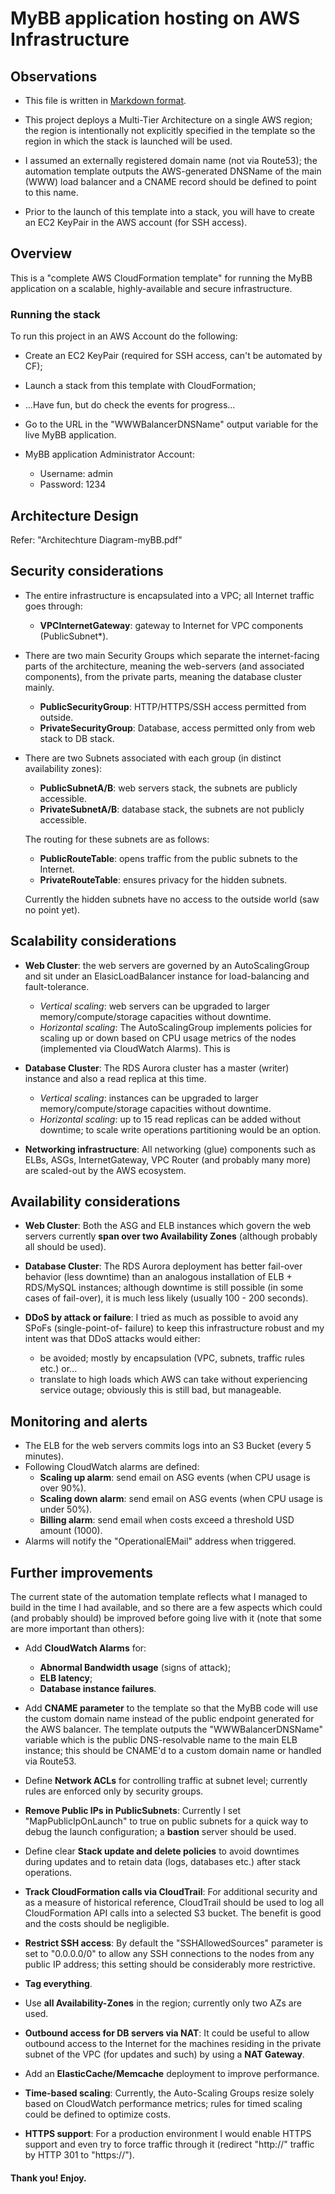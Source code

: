 # MyBB application hosting on AWS Infrastructure

## Observations

- This file is written in [Markdown format](https://daringfireball.net/projects/markdown/syntax).

- This project deploys a Multi-Tier Architecture on a single AWS region; the region is
intentionally not explicitly specified in the template so the region in which the stack is launched
will be used.

- I assumed an externally registered domain name (not via Route53); the automation template outputs
the AWS-generated DNSName of the main (WWW) load balancer and a CNAME record should be defined to
point to this name.

- Prior to the launch of this template into a stack, you will have to create an EC2 KeyPair in
the AWS account (for SSH access).

## Overview

This is a "complete AWS CloudFormation template" for running the
MyBB application on a scalable, highly-available and secure infrastructure.

### Running the stack

To run this project in an AWS Account do the following:

- Create an EC2 KeyPair (required for SSH access, can't be automated by CF);
- Launch a stack from this template with CloudFormation;
- ...Have fun, but do check the events for progress...
- Go to the URL in the "WWWBalancerDNSName" output variable for the live MyBB application.

- MyBB application Administrator Account:
    - Username: admin
    - Password: 1234

## Architecture Design

Refer: "Architechture Diagram-myBB.pdf"

## Security considerations

- The entire infrastructure is encapsulated into a VPC; all Internet traffic goes through:
    - **VPCInternetGateway**: gateway to Internet for VPC components (PublicSubnet*).

- There are two main Security Groups which separate the internet-facing parts of the architecture,
meaning the web-servers (and associated components), from the private parts, meaning the database
cluster mainly.
    - **PublicSecurityGroup**: HTTP/HTTPS/SSH access permitted from outside.
    - **PrivateSecurityGroup**: Database, access permitted only from web stack to DB stack.

- There are two Subnets associated with each group (in distinct availability zones):
    - **PublicSubnetA/B**: web servers stack, the subnets are publicly accessible.
    - **PrivateSubnetA/B**: database stack, the subnets are not publicly accessible.

    The routing for these subnets are as follows:

    - **PublicRouteTable**: opens traffic from the public subnets to the Internet.
    - **PrivateRouteTable**: ensures privacy for the hidden subnets.

    Currently the hidden subnets have no access to the outside world (saw no point yet).

## Scalability considerations

- **Web Cluster**: the web servers are governed by an AutoScalingGroup and sit under an
ElasicLoadBalancer instance for load-balancing and fault-tolerance.
    - *Vertical scaling*: web servers can be upgraded to larger memory/compute/storage capacities
    without downtime.
    - *Horizontal scaling*: The AutoScalingGroup implements policies for scaling up or down based
    on CPU usage metrics of the nodes (implemented via CloudWatch Alarms). This is

- **Database Cluster**: The RDS Aurora cluster has a master (writer) instance and also a read
replica at this time.
    - *Vertical scaling*: instances can be upgraded to larger memory/compute/storage capacities
    without downtime.
    - *Horizontal scaling*: up to 15 read replicas can be added without downtime; to scale write
    operations partitioning would be an option.

- **Networking infrastructure**: All networking (glue) components such as ELBs, ASGs,
InternetGateway, VPC Router (and probably many more) are scaled-out by the AWS ecosystem.

## Availability considerations

- **Web Cluster**: Both the ASG and ELB instances which govern the web servers currently **span
over two Availability Zones** (although probably all should be used).

- **Database Cluster**: The RDS Aurora deployment has better fail-over behavior (less downtime)
than an analogous installation of ELB + RDS/MySQL instances; although downtime is still possible
(in some cases of fail-over), it is much less likely (usually 100 - 200 seconds).

- **DDoS by attack or failure**: I tried as much as possible to avoid any SPoFs (single-point-of-
failure) to keep this infrastructure robust and my intent was that DDoS attacks would either:
    - be avoided; mostly by encapsulation (VPC, subnets, traffic rules etc.) or...
    - translate to high loads which AWS can take without experiencing service outage; obviously
    this is still bad, but manageable.

## Monitoring and alerts

- The ELB for the web servers commits logs into an S3 Bucket (every 5 minutes).
- Following CloudWatch alarms are defined:
    - **Scaling up alarm**: send email on ASG events (when CPU usage is over 90%).
    - **Scaling down alarm**: send email on ASG events (when CPU usage is under 50%).
    - **Billing alarm**: send email when costs exceed a threshold USD amount (1000).
- Alarms will notify the "OperationalEMail" address when triggered.

## Further improvements

The current state of the automation template reflects what I managed to build in the time I had
available, and so there are a few aspects which could (and probably should) be improved before
going live with it (note that some are more important than others):

- Add **CloudWatch Alarms** for:
    - **Abnormal Bandwidth usage** (signs of attack);
    - **ELB latency**;
    - **Database instance failures**.

- Add **CNAME parameter** to the template so that the MyBB code will use the custom domain name
instead of the public endpoint generated for the AWS balancer. The template outputs the
"WWWBalancerDNSName" variable which is the public DNS-resolvable name to the main ELB instance;
this should be CNAME'd to a custom domain name or handled via Route53.

- Define **Network ACLs** for controlling traffic at subnet level; currently rules are enforced
only by security groups.

- **Remove Public IPs in PublicSubnets**: Currently I set "MapPublicIpOnLaunch" to true on public
subnets for a quick way to debug the launch configuration; a **bastion** server should be used.

- Define clear **Stack update and delete policies** to avoid downtimes during updates and to
retain data (logs, databases etc.) after stack operations.

- **Track CloudFormation calls via CloudTrail**: For additional security and as a measure of
historical reference, CloudTrail should be used to log all CloudFormation API calls into a selected
S3 bucket. The benefit is good and the costs should be negligible.

- **Restrict SSH access**: By default the "SSHAllowedSources" parameter is set to "0.0.0.0/0" to
allow any SSH connections to the nodes from any public IP address; this setting should be
considerably more restrictive.

- **Tag everything**.

- Use **all Availability-Zones** in the region; currently only two AZs are used.

- **Outbound access for DB servers via NAT**: It could be useful to allow outbound access to the
Internet for the machines residing in the private subnet of the VPC (for updates and such) by
using a **NAT Gateway**.

- Add an **ElasticCache/Memcache** deployment to improve performance.

- **Time-based scaling**: Currently, the Auto-Scaling Groups resize solely based on CloudWatch
performance metrics; rules for timed scaling could be defined to optimize costs.

- **HTTPS support**: For a production environment I would enable HTTPS support and even try to
force traffic through it (redirect "http://" traffic by HTTP 301 to "https://").

#### Thank you! Enjoy.

